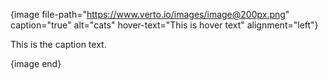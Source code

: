{image file-path="https://www.verto.io/images/image@200px.png" caption="true" alt="cats" hover-text="This is hover text" alignment="left"}

This is the caption text.

{image end}
